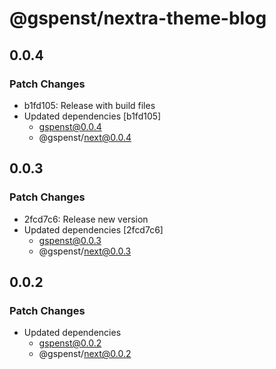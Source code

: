 # @gspenst/nextra-theme-blog

## 0.0.4

### Patch Changes

- b1fd105: Release with build files
- Updated dependencies [b1fd105]
  - gspenst@0.0.4
  - @gspenst/next@0.0.4

## 0.0.3

### Patch Changes

- 2fcd7c6: Release new version
- Updated dependencies [2fcd7c6]
  - gspenst@0.0.3
  - @gspenst/next@0.0.3

## 0.0.2

### Patch Changes

- Updated dependencies
  - gspenst@0.0.2
  - @gspenst/next@0.0.2
